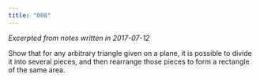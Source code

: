 ```yaml
---
title: "008"
---
```


*Excerpted from notes written in 2017-07-12*

Show that for any arbitrary triangle given on a plane, it is possible to divide it into several pieces, and then rearrange those pieces to form a rectangle of the same area.